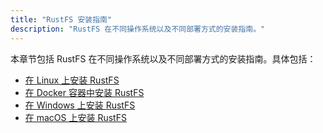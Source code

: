 ```yaml
---
title: "RustFS 安装指南"
description: "RustFS 在不同操作系统以及不同部署方式的安装指南。​"
---
```


本章节包括 RustFS 在不同操作系统以及不同部署方式的安装指南。具体包括：

- [在 Linux 上安装 RustFS](./linux/index.md)
- [在 Docker 容器中安装 RustFS](./docker/index.md)
- [在 Windows 上安装 RustFS](./windows/index.md)
- [在 macOS 上安装 RustFS](./macos/index.md)
